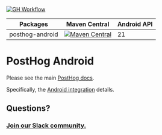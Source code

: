 [![GH Workflow](https://img.shields.io/github/actions/workflow/status/PostHog/posthog-android/build.yml?branch=main)](https://github.com/PostHog/posthog-android/actions)

| Packages                                | Maven Central                                                                                                                                                                                                                        | Android API |
|-----------------------------------------|--------------------------------------------------------------------------------------------------------------------------------------------------------------------------------------------------------------------------------------| ------- |
| posthog-android                          | [![Maven Central](https://maven-badges.herokuapp.com/maven-central/com.posthog/posthog-android/badge.svg)](https://maven-badges.herokuapp.com/maven-central/com.posthog/posthog-android)                                                   | 21 |

# PostHog Android

Please see the main [PostHog docs](https://posthog.com/docs).

Specifically, the [Android integration](https://posthog.com/docs/integrations/android-integration) details.

## Questions?

### [Join our Slack community.](https://join.slack.com/t/posthogusers/shared_invite/enQtOTY0MzU5NjAwMDY3LTc2MWQ0OTZlNjhkODk3ZDI3NDVjMDE1YjgxY2I4ZjI4MzJhZmVmNjJkN2NmMGJmMzc2N2U3Yjc3ZjI5NGFlZDQ)

